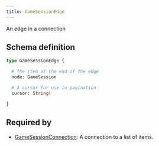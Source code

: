 ```yaml
---
title: GameSessionEdge
---
```


An edge in a connection

## Schema definition
```graphql
type GameSessionEdge {

  # The item at the end of the edge
  node: GameSession 

  # A cursor for use in pagination
  cursor: String! 

}
```

## Required by
* [GameSessionConnection](graphql/schema/gamesessionconnection.md): A connection to a list of items.
